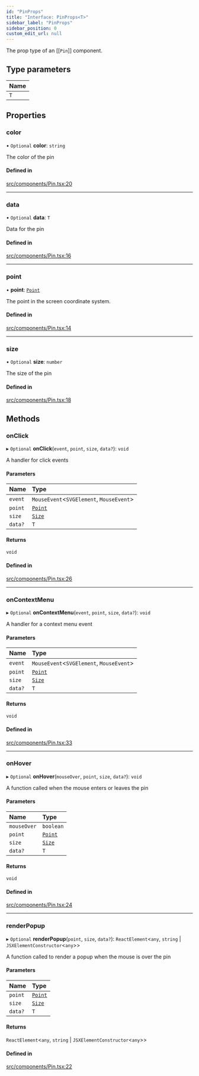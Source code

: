```yaml
---
id: "PinProps"
title: "Interface: PinProps<T>"
sidebar_label: "PinProps"
sidebar_position: 0
custom_edit_url: null
---
```


The prop type of an [[`Pin`]] component.

## Type parameters

| Name |
| :------ |
| `T` |

## Properties

### color

• `Optional` **color**: `string`

The color of the pin

#### Defined in

[src/components/Pin.tsx:20](https://github.com/rob-blackbourn/jetblack-map/blob/c03dbd7/src/components/Pin.tsx#L20)

___

### data

• `Optional` **data**: `T`

Data for the pin

#### Defined in

[src/components/Pin.tsx:16](https://github.com/rob-blackbourn/jetblack-map/blob/c03dbd7/src/components/Pin.tsx#L16)

___

### point

• **point**: [`Point`](../modules.md#point)

The point in the screen coordinate system.

#### Defined in

[src/components/Pin.tsx:14](https://github.com/rob-blackbourn/jetblack-map/blob/c03dbd7/src/components/Pin.tsx#L14)

___

### size

• `Optional` **size**: `number`

The size of the pin

#### Defined in

[src/components/Pin.tsx:18](https://github.com/rob-blackbourn/jetblack-map/blob/c03dbd7/src/components/Pin.tsx#L18)

## Methods

### onClick

▸ `Optional` **onClick**(`event`, `point`, `size`, `data?`): `void`

A handler for click events

#### Parameters

| Name | Type |
| :------ | :------ |
| `event` | `MouseEvent`<`SVGElement`, `MouseEvent`\> |
| `point` | [`Point`](../modules.md#point) |
| `size` | [`Size`](Size.md) |
| `data?` | `T` |

#### Returns

`void`

#### Defined in

[src/components/Pin.tsx:26](https://github.com/rob-blackbourn/jetblack-map/blob/c03dbd7/src/components/Pin.tsx#L26)

___

### onContextMenu

▸ `Optional` **onContextMenu**(`event`, `point`, `size`, `data?`): `void`

A handler for a context menu event

#### Parameters

| Name | Type |
| :------ | :------ |
| `event` | `MouseEvent`<`SVGElement`, `MouseEvent`\> |
| `point` | [`Point`](../modules.md#point) |
| `size` | [`Size`](Size.md) |
| `data?` | `T` |

#### Returns

`void`

#### Defined in

[src/components/Pin.tsx:33](https://github.com/rob-blackbourn/jetblack-map/blob/c03dbd7/src/components/Pin.tsx#L33)

___

### onHover

▸ `Optional` **onHover**(`mouseOver`, `point`, `size`, `data?`): `void`

A function called when the mouse enters or leaves the pin

#### Parameters

| Name | Type |
| :------ | :------ |
| `mouseOver` | `boolean` |
| `point` | [`Point`](../modules.md#point) |
| `size` | [`Size`](Size.md) |
| `data?` | `T` |

#### Returns

`void`

#### Defined in

[src/components/Pin.tsx:24](https://github.com/rob-blackbourn/jetblack-map/blob/c03dbd7/src/components/Pin.tsx#L24)

___

### renderPopup

▸ `Optional` **renderPopup**(`point`, `size`, `data?`): `ReactElement`<`any`, `string` \| `JSXElementConstructor`<`any`\>\>

A function called to render a popup when the mouse is over the pin

#### Parameters

| Name | Type |
| :------ | :------ |
| `point` | [`Point`](../modules.md#point) |
| `size` | [`Size`](Size.md) |
| `data?` | `T` |

#### Returns

`ReactElement`<`any`, `string` \| `JSXElementConstructor`<`any`\>\>

#### Defined in

[src/components/Pin.tsx:22](https://github.com/rob-blackbourn/jetblack-map/blob/c03dbd7/src/components/Pin.tsx#L22)
